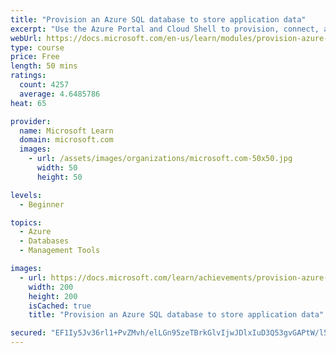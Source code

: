 ```yaml
---
title: "Provision an Azure SQL database to store application data"
excerpt: "Use the Azure Portal and Cloud Shell to provision, connect, and manage Azure SQL databases."
webUrl: https://docs.microsoft.com/en-us/learn/modules/provision-azure-sql-db/
type: course
price: Free
length: 50 mins
ratings:
  count: 4257
  average: 4.6485786
heat: 65

provider:
  name: Microsoft Learn
  domain: microsoft.com
  images:
    - url: /assets/images/organizations/microsoft.com-50x50.jpg
      width: 50
      height: 50

levels:
  - Beginner

topics:
  - Azure
  - Databases
  - Management Tools

images:
  - url: https://docs.microsoft.com/learn/achievements/provision-azure-sql-db-social.png
    width: 200
    height: 200
    isCached: true
    title: "Provision an Azure SQL database to store application data"

secured: "EF1Iy5Jv36rl1+PvZMvh/elLGn95zeTBrkGlvIjwJDlxIuD3Q53gvGAPtW/l54Uxngg9H0Y/KwV91EAHELyBiaS4cWe4J7M+kzOtJY8waeBvn7NBYDVaC9QA8VShuLgikDQBXMskHRY42FZY/d649IQAGZAXjiCc4FJDpHba2aMbpvS0hLeCs/qc+tbR3ilYjRMERFE/wnAAkCvGdUDZ4JB0/bsD67x41ONv8J7cnJhhYjfXcv4qQTJBspZ0PZrTTqoe3uMpQAhjdzKHO3drD3ZaXc7wfydCRAZlkz+KRuXDbuSUHLZlkZZNrWWaPqUytxtbc+6kDXUTiAbEcz+CUClULSr6MweArxzbzp62xCLJZjL0mLno0nzLowoh0wrGTnKAYJc2fAZrbsExtRgegQ==;E04765+5evF/ydBCQ8PFPA=="
---
```


